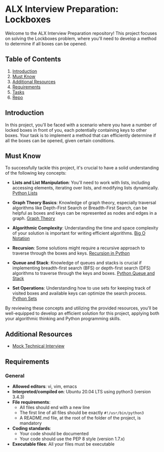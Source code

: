 # ALX Interview Preparation: Lockboxes

Welcome to the ALX Interview Preparation repository! This project focuses on solving the Lockboxes problem, where you'll need to develop a method to determine if all boxes can be opened.

## Table of Contents

1. [Introduction](#introduction)
2. [Must Know](#must-know)
3. [Additional Resources](#additional-resources)
4. [Requirements](#requirements)
5. [Tasks](#tasks)
6. [Repo](#repo)

## Introduction

In this project, you'll be faced with a scenario where you have a number of locked boxes in front of you, each potentially containing keys to other boxes. Your task is to implement a method that can efficiently determine if all the boxes can be opened, given certain conditions.

## Must Know

To successfully tackle this project, it's crucial to have a solid understanding of the following key concepts:

- **Lists and List Manipulation**: You'll need to work with lists, including accessing elements, iterating over lists, and modifying lists dynamically. [Python Lists](https://docs.python.org/3/tutorial/datastructures.html)

- **Graph Theory Basics**: Knowledge of graph theory, especially traversal algorithms like Depth-First Search or Breadth-First Search, can be helpful as boxes and keys can be represented as nodes and edges in a graph. [Graph Theory](https://www.khanacademy.org/computing/computer-science/algorithms)

- **Algorithmic Complexity**: Understanding the time and space complexity of your solution is important for writing efficient algorithms. [Big O Notation](https://www.geeksforgeeks.org/understanding-time-complexity-simple-examples/)

- **Recursion**: Some solutions might require a recursive approach to traverse through the boxes and keys. [Recursion in Python](https://realpython.com/python-recursion/)

- **Queue and Stack**: Knowledge of queues and stacks is crucial if implementing breadth-first search (BFS) or depth-first search (DFS) algorithms to traverse through the keys and boxes. [Python Queue and Stack](https://www.geeksforgeeks.org/queue-in-python/)

- **Set Operations**: Understanding how to use sets for keeping track of visited boxes and available keys can optimize the search process. [Python Sets](https://docs.python.org/3/tutorial/datastructures.html#sets)

By reviewing these concepts and utilizing the provided resources, you'll be well-equipped to develop an efficient solution for this project, applying both your algorithmic thinking and Python programming skills.

## Additional Resources

- [Mock Technical Interview](https://intranet.alxswe.com/rltoken/TJ0FJhWeEGolIqMpwBn7Pg)

## Requirements

### General

- **Allowed editors**: vi, vim, emacs
- **Interpreted/compiled on**: Ubuntu 20.04 LTS using python3 (version 3.4.3)
- **File requirements**:
  - All files should end with a new line
  - The first line of all files should be exactly `#!/usr/bin/python3`
  - A README.md file, at the root of the folder of the project, is mandatory
- **Coding standards**:
  - Your code should be documented
  - Your code should use the PEP 8 style (version 1.7.x)
- **Executable files**: All your files must be executable

